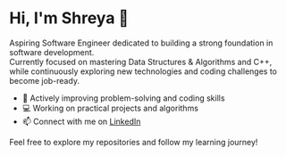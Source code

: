# Hi, I'm Shreya 👋

Aspiring Software Engineer dedicated to building a strong foundation in software development.  
Currently focused on mastering Data Structures & Algorithms and C++, while continuously exploring new technologies and coding challenges to become job-ready.

- 🔭 Actively improving problem-solving and coding skills  
- 💻 Working on practical projects and algorithms  
- 📫 Connect with me on [LinkedIn](https://www.linkedin.com/in/shreya-ontrack)

Feel free to explore my repositories and follow my learning journey!
